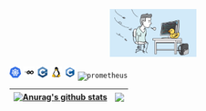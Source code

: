<p align="center">
  <a href="https://github.com/gaochuang">
    <img width="30%" alt="Hello, I'm Gao Chuang! I write bugs!" src="./image/pf.png"/>
  </a>
</p>

<!--
**gaochuang/gaochuang** is a ✨ _special_ ✨ repository because its `README.md` (this file) appears on your GitHub profile.

- 🔭 I’m currently working on ...
- 🌱 I’m currently learning ...
- 👯 I’m looking to collaborate on ...
- 🤔 I’m looking for help with ...
- 💬 Ask me about ...
- 📫 How to reach me: ...
- 😄 Pronouns: ...
- ⚡ Fun fact: ...
-->
<code><img height="20" alt="kubernetes" src="https://raw.githubusercontent.com/github/explore/01ea2a586e5da744792d0ccfce2f68b861f29301/topics/kubernetes/kubernetes.png"></code>
<code><img height="20" alt="golang" src="https://raw.githubusercontent.com/github/explore/01ea2a586e5da744792d0ccfce2f68b861f29301/topics/go/go.png"></code>
<code><img height="20" alt="cpp" src="https://raw.githubusercontent.com/github/explore/cb661bc288627f05a5ac4187b00495fd8048c9fa/topics/cpp/cpp.png"></code>
<code><img height="20" alt="linux" src="https://raw.githubusercontent.com/github/explore/e65ef46ef3e7bc457c93622f6a89fe8d3fd131d5/topics/linux/linux.png"></code>
<code><img height="20" alt="c" src="https://raw.githubusercontent.com/github/explore/main/topics/c/c.png"></code>
<code><img height="20" alt="prometheus" src="https://raw.githubusercontent.com/github/explore/05d0f0dfceafd861b90338ef68a7126fbdc40d72/topics/prometheus/prometheus.png"></code>


| <a href="https://github.com/anuraghazra/github-readme-stats"><img align="center" src="https://github-readme-stats.vercel.app/api?username=gaochuang&show_icons=true&include_all_commits=true&theme=buefy&hide_border=true" alt="Anurag's github stats" /></a> | <a href="https://github.com/anuraghazra/github-readme-stats"><img align="center" src="https://github-readme-stats.vercel.app/api/top-langs/?username=gaochuang&layout=compact&theme=buefy&hide_border=true" /></a> |
| ------------- | ------------- |
